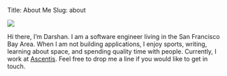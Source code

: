 Title: About Me
Slug: about

<img id="profile-pic" src="../theme/images/profile_color.jpg">

Hi there, I’m Darshan. I am a software engineer living in the San Francisco Bay Area. When I am not building applications, I enjoy sports, writing, learning about space, and spending quality time with people. Currently, I work at <a href="http://www.ascentis.com/">Ascentis</a>. Feel free to drop me a line if you would like to get in touch.